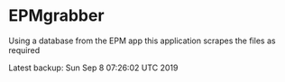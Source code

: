 # EPMgrabber
Using a database from the EPM app this application scrapes the files as required


Latest backup: Sun Sep 8 07:26:02 UTC 2019
